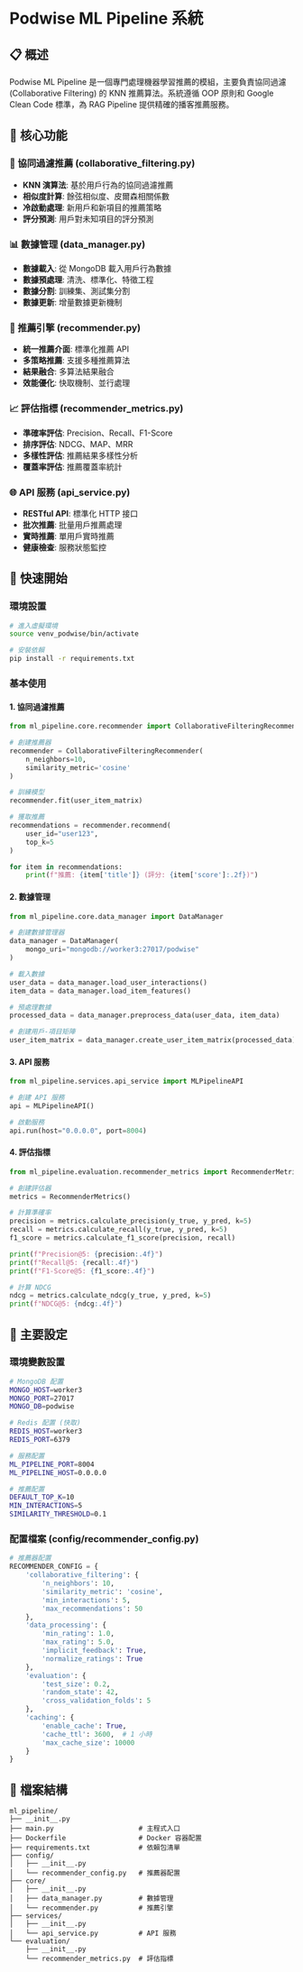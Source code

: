 # Podwise ML Pipeline 系統

## 📋 概述

Podwise ML Pipeline 是一個專門處理機器學習推薦的模組，主要負責協同過濾 (Collaborative Filtering) 的 KNN 推薦算法。系統遵循 OOP 原則和 Google Clean Code 標準，為 RAG Pipeline 提供精確的播客推薦服務。

## 🎯 核心功能

### 🤖 協同過濾推薦 (collaborative_filtering.py)
- **KNN 演算法**: 基於用戶行為的協同過濾推薦
- **相似度計算**: 餘弦相似度、皮爾森相關係數
- **冷啟動處理**: 新用戶和新項目的推薦策略
- **評分預測**: 用戶對未知項目的評分預測

### 📊 數據管理 (data_manager.py)
- **數據載入**: 從 MongoDB 載入用戶行為數據
- **數據預處理**: 清洗、標準化、特徵工程
- **數據分割**: 訓練集、測試集分割
- **數據更新**: 增量數據更新機制

### 🔧 推薦引擎 (recommender.py)
- **統一推薦介面**: 標準化推薦 API
- **多策略推薦**: 支援多種推薦算法
- **結果融合**: 多算法結果融合
- **效能優化**: 快取機制、並行處理

### 📈 評估指標 (recommender_metrics.py)
- **準確率評估**: Precision、Recall、F1-Score
- **排序評估**: NDCG、MAP、MRR
- **多樣性評估**: 推薦結果多樣性分析
- **覆蓋率評估**: 推薦覆蓋率統計

### 🌐 API 服務 (api_service.py)
- **RESTful API**: 標準化 HTTP 接口
- **批次推薦**: 批量用戶推薦處理
- **實時推薦**: 單用戶實時推薦
- **健康檢查**: 服務狀態監控

## 🚀 快速開始

### 環境設置
```bash
# 進入虛擬環境
source venv_podwise/bin/activate

# 安裝依賴
pip install -r requirements.txt
```

### 基本使用

#### 1. 協同過濾推薦
```python
from ml_pipeline.core.recommender import CollaborativeFilteringRecommender

# 創建推薦器
recommender = CollaborativeFilteringRecommender(
    n_neighbors=10,
    similarity_metric='cosine'
)

# 訓練模型
recommender.fit(user_item_matrix)

# 獲取推薦
recommendations = recommender.recommend(
    user_id="user123",
    top_k=5
)

for item in recommendations:
    print(f"推薦: {item['title']} (評分: {item['score']:.2f})")
```

#### 2. 數據管理
```python
from ml_pipeline.core.data_manager import DataManager

# 創建數據管理器
data_manager = DataManager(
    mongo_uri="mongodb://worker3:27017/podwise"
)

# 載入數據
user_data = data_manager.load_user_interactions()
item_data = data_manager.load_item_features()

# 預處理數據
processed_data = data_manager.preprocess_data(user_data, item_data)

# 創建用戶-項目矩陣
user_item_matrix = data_manager.create_user_item_matrix(processed_data)
```

#### 3. API 服務
```python
from ml_pipeline.services.api_service import MLPipelineAPI

# 創建 API 服務
api = MLPipelineAPI()

# 啟動服務
api.run(host="0.0.0.0", port=8004)
```

#### 4. 評估指標
```python
from ml_pipeline.evaluation.recommender_metrics import RecommenderMetrics

# 創建評估器
metrics = RecommenderMetrics()

# 計算準確率
precision = metrics.calculate_precision(y_true, y_pred, k=5)
recall = metrics.calculate_recall(y_true, y_pred, k=5)
f1_score = metrics.calculate_f1_score(precision, recall)

print(f"Precision@5: {precision:.4f}")
print(f"Recall@5: {recall:.4f}")
print(f"F1-Score@5: {f1_score:.4f}")

# 計算 NDCG
ndcg = metrics.calculate_ndcg(y_true, y_pred, k=5)
print(f"NDCG@5: {ndcg:.4f}")
```

## 🔧 主要設定

### 環境變數設置
```bash
# MongoDB 配置
MONGO_HOST=worker3
MONGO_PORT=27017
MONGO_DB=podwise

# Redis 配置 (快取)
REDIS_HOST=worker3
REDIS_PORT=6379

# 服務配置
ML_PIPELINE_PORT=8004
ML_PIPELINE_HOST=0.0.0.0

# 推薦配置
DEFAULT_TOP_K=10
MIN_INTERACTIONS=5
SIMILARITY_THRESHOLD=0.1
```

### 配置檔案 (config/recommender_config.py)
```python
# 推薦器配置
RECOMMENDER_CONFIG = {
    'collaborative_filtering': {
        'n_neighbors': 10,
        'similarity_metric': 'cosine',
        'min_interactions': 5,
        'max_recommendations': 50
    },
    'data_processing': {
        'min_rating': 1.0,
        'max_rating': 5.0,
        'implicit_feedback': True,
        'normalize_ratings': True
    },
    'evaluation': {
        'test_size': 0.2,
        'random_state': 42,
        'cross_validation_folds': 5
    },
    'caching': {
        'enable_cache': True,
        'cache_ttl': 3600,  # 1 小時
        'max_cache_size': 10000
    }
}
```

## 📁 檔案結構

```
ml_pipeline/
├── __init__.py
├── main.py                     # 主程式入口
├── Dockerfile                  # Docker 容器配置
├── requirements.txt            # 依賴包清單
├── config/
│   ├── __init__.py
│   └── recommender_config.py   # 推薦器配置
├── core/
│   ├── __init__.py
│   ├── data_manager.py         # 數據管理
│   └── recommender.py          # 推薦引擎
├── services/
│   ├── __init__.py
│   └── api_service.py          # API 服務
└── evaluation/
    ├── __init__.py
    └── recommender_metrics.py  # 評估指標
```